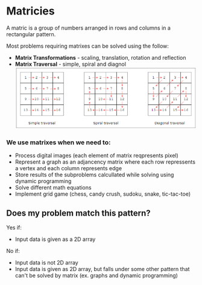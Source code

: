 # Matricies

A matric is a group of numbers arranged in rows and columns in a rectangular pattern.

Most problems requiring matrixes can be solved using the follow:
- **Matrix Transformations** - scaling, translation, rotation and reflection
- **Matrix Traversal** - simple, spiral and diagnol
![alt text](image.png)

### We use matrixes when we need to:
- Process digital images (each element of matrix reqpresents pixel)
- Represent a graph as an adjancency matrix where each row repressents a vertex and each column represents edge
- Store results of the subproblems calcullated while solving using dynamic programming
- Solve different math equations
- Implement grid game (chess, candy crush, sudoku, snake, tic-tac-toe)

## Does my problem match this pattern?

Yes if:
- Input data is given as a 2D array

No if:
- Input data is not 2D array
- Input data is given as 2D array, but falls  under some other pattern that can't be solved by matrix (ex. graphs and dynamic programming)



